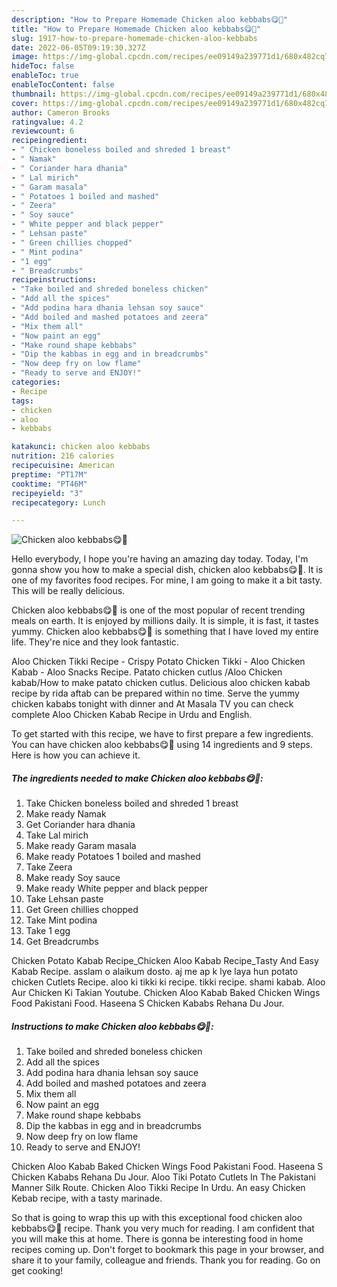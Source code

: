 ```yaml
---
description: "How to Prepare Homemade Chicken aloo kebbabs😋🍗"
title: "How to Prepare Homemade Chicken aloo kebbabs😋🍗"
slug: 1917-how-to-prepare-homemade-chicken-aloo-kebbabs
date: 2022-06-05T09:19:30.327Z
image: https://img-global.cpcdn.com/recipes/ee09149a239771d1/680x482cq70/chicken-aloo-kebbabs-recipe-main-photo.jpg
hideToc: false
enableToc: true
enableTocContent: false
thumbnail: https://img-global.cpcdn.com/recipes/ee09149a239771d1/680x482cq70/chicken-aloo-kebbabs-recipe-main-photo.jpg
cover: https://img-global.cpcdn.com/recipes/ee09149a239771d1/680x482cq70/chicken-aloo-kebbabs-recipe-main-photo.jpg
author: Cameron Brooks
ratingvalue: 4.2
reviewcount: 6
recipeingredient:
- " Chicken boneless boiled and shreded 1 breast"
- " Namak"
- " Coriander hara dhania"
- " Lal mirich"
- " Garam masala"
- " Potatoes 1 boiled and mashed"
- " Zeera"
- " Soy sauce"
- " White pepper and black pepper"
- " Lehsan paste"
- " Green chillies chopped"
- " Mint podina"
- "1 egg"
- " Breadcrumbs"
recipeinstructions:
- "Take boiled and shreded boneless chicken"
- "Add all the spices"
- "Add podina hara dhania lehsan soy sauce"
- "Add boiled and mashed potatoes and zeera"
- "Mix them all"
- "Now paint an egg"
- "Make round shape kebbabs"
- "Dip the kabbas in egg and in breadcrumbs"
- "Now deep fry on low flame"
- "Ready to serve and ENJOY!"
categories:
- Recipe
tags:
- chicken
- aloo
- kebbabs

katakunci: chicken aloo kebbabs 
nutrition: 216 calories
recipecuisine: American
preptime: "PT17M"
cooktime: "PT46M"
recipeyield: "3"
recipecategory: Lunch

---
```



![Chicken aloo kebbabs😋🍗](https://img-global.cpcdn.com/recipes/ee09149a239771d1/680x482cq70/chicken-aloo-kebbabs-recipe-main-photo.jpg)

Hello everybody, I hope you're having an amazing day today. Today, I'm gonna show you how to make a special dish, chicken aloo kebbabs😋🍗. It is one of my favorites food recipes. For mine, I am going to make it a bit tasty. This will be really delicious.

Chicken aloo kebbabs😋🍗 is one of the most popular of recent trending meals on earth. It is enjoyed by millions daily. It is simple, it is fast, it tastes yummy. Chicken aloo kebbabs😋🍗 is something that I have loved my entire life. They're nice and they look fantastic.

Aloo Chicken Tikki Recipe - Crispy Potato Chicken Tikki - Aloo Chicken Kabab - Aloo Snacks Recipe. Patato chicken cutlus /Aloo Chicken kabab/How to make patato chicken cutlus. Delicious aloo chicken kabab recipe by rida aftab can be prepared within no time. Serve the yummy chicken kababs tonight with dinner and At Masala TV you can check complete Aloo Chicken Kabab Recipe in Urdu and English.


To get started with this recipe, we have to first prepare a few ingredients. You can have chicken aloo kebbabs😋🍗 using 14 ingredients and 9 steps. Here is how you can achieve it.

<!--inarticleads1-->

##### The ingredients needed to make Chicken aloo kebbabs😋🍗:

1. Take  Chicken boneless boiled and shreded 1 breast
1. Make ready  Namak
1. Get  Coriander hara dhania
1. Take  Lal mirich
1. Make ready  Garam masala
1. Make ready  Potatoes 1 boiled and mashed
1. Take  Zeera
1. Make ready  Soy sauce
1. Make ready  White pepper and black pepper
1. Take  Lehsan paste
1. Get  Green chillies chopped
1. Take  Mint podina
1. Take 1 egg
1. Get  Breadcrumbs


Chicken Potato Kabab Recipe_Chicken Aloo Kabab Recipe_Tasty And Easy Kabab Recipe. asslam o alaikum dosto. aj me ap k lye laya hun potato chicken Cutlets Recipe. aloo ki tikki ki recipe. tikki recipe. shami kabab. Aloo Aur Chicken Ki Takian Youtube. Chicken Aloo Kabab Baked Chicken Wings Food Pakistani Food. Haseena S Chicken Kababs Rehana Du Jour. 

<!--inarticleads2-->

##### Instructions to make Chicken aloo kebbabs😋🍗:

1. Take boiled and shreded boneless chicken
1. Add all the spices
1. Add podina hara dhania lehsan soy sauce
1. Add boiled and mashed potatoes and zeera
1. Mix them all
1. Now paint an egg
1. Make round shape kebbabs
1. Dip the kabbas in egg and in breadcrumbs
1. Now deep fry on low flame
1. Ready to serve and ENJOY!

Chicken Aloo Kabab Baked Chicken Wings Food Pakistani Food. Haseena S Chicken Kababs Rehana Du Jour. Aloo Tiki Potato Cutlets In The Pakistani Manner Silk Route. Chicken Aloo Tikki Recipe In Urdu. An easy Chicken Kebab recipe, with a tasty marinade. 

So that is going to wrap this up with this exceptional food chicken aloo kebbabs😋🍗 recipe. Thank you very much for reading. I am confident that you will make this at home. There is gonna be interesting food in home recipes coming up. Don't forget to bookmark this page in your browser, and share it to your family, colleague and friends. Thank you for reading. Go on get cooking!
